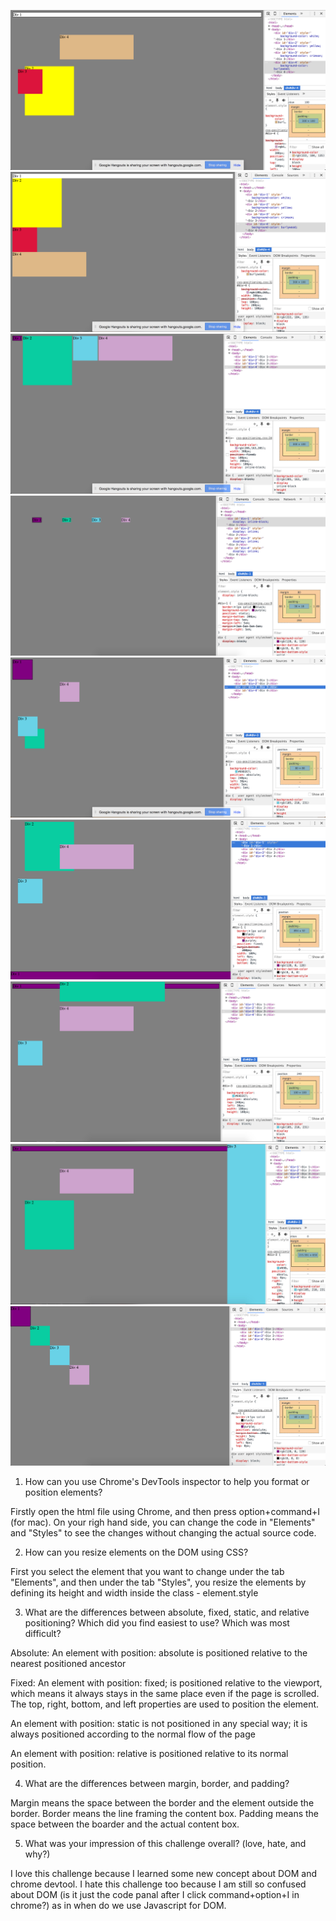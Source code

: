 ![alt text](imgs/3.4-change-color.png "Logo Title Text 1")
![alt text](imgs/3.4-stack.png "Logo Title Text 2")
![alt text](imgs/3.4-row.png "Logo Title Text 1")
![alt text](imgs/3.4-equidistance.png "Logo Title Text 1")
![alt text](imgs/3.4-square.png "Logo Title Text 1")
![alt text](imgs/3.4-footer.png "Logo Title Text 1")
![alt text](imgs/3.4-centered-header.png "Logo Title Text 1")
![alt text](imgs/3.4-side-bar.png "Logo Title Text 1")
![alt text](imgs/3.4-creative.png "Logo Title Text 1")


1. How can you use Chrome's DevTools inspector to help you format or position elements?

Firstly open the html file using Chrome, and then press option+command+I (for mac). On your righ hand side, you can change the code in "Elements" and "Styles" to see the changes without changing the actual source code.


2. How can you resize elements on the DOM using CSS?

First you select the element that you want to change under the tab "Elements", and then under the tab "Styles", you resize the elements by defining its height and width inside the class - element.style


3. What are the differences between absolute, fixed, static, and relative positioning? Which did you find easiest to use? Which was most difficult?

Absolute: An element with position: absolute is positioned relative to the nearest positioned ancestor

Fixed: An element with position: fixed; is positioned relative to the viewport, which means it always stays in the same place even if the page is scrolled. The top, right, bottom, and left properties are used to position the element.

An element with position: static is not positioned in any special way; it is always positioned according to the normal flow of the page

An element with position: relative is positioned relative to its normal position.

4. What are the differences between margin, border, and padding?

Margin means the space between the border and the element outside the border.
Border means the line framing the content box.
Padding means the space between the boarder and the actual content box.

5. What was your impression of this challenge overall? (love, hate, and why?)

I love this challenge because I learned some new concept about DOM and chrome devtool. I hate this challenge too because I am still so confused about DOM (is it just the code panal after I click command+option+I in chrome?) as in when do we use Javascript for DOM.

